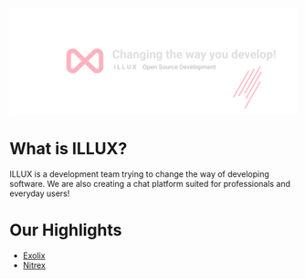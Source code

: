 ![Banner](https://github.com/IlluxDev/.github/blob/main/profile/Banner.png?raw=true)
# What is ILLUX?
ILLUX is a development team trying to change the way of developing software. We are also creating a chat platform suited for professionals and everyday users!

# Our Highlights
 - [Exolix](https://github.com/illuxdev/exolix)
 - [Nitrex](https://github.com/illuxdev/nitrex)
